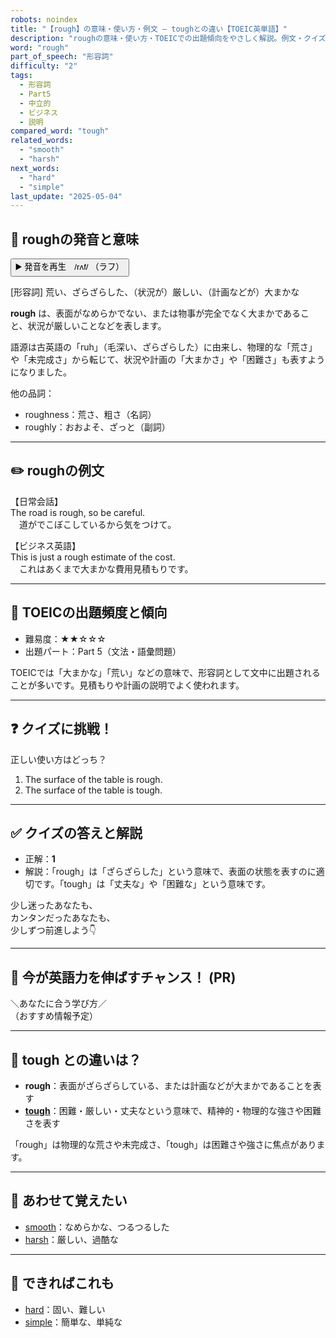 ```yaml
---
robots: noindex
title: "【rough】の意味・使い方・例文 ― toughとの違い【TOEIC英単語】"
description: "roughの意味・使い方・TOEICでの出題傾向をやさしく解説。例文・クイズ付きでtoughとの違いもわかりやすく学べます。"
word: "rough"
part_of_speech: "形容詞"
difficulty: "2"
tags:
  - 形容詞
  - Part5
  - 中立的
  - ビジネス
  - 説明
compared_word: "tough"
related_words:
  - "smooth"
  - "harsh"
next_words:
  - "hard"
  - "simple"
last_update: "2025-05-04"
---
```


## 🔰 roughの発音と意味

<button class="play-audio" onclick="playTTS('rough')">
  <span class="play-audio-main">
    ▶️ 発音を再生　/rʌf/
  </span>
  <span class="play-audio-sub">
    （ラフ）
  </span>
</button>

[形容詞] 荒い、ざらざらした、（状況が）厳しい、（計画などが）大まかな

**rough** は、表面がなめらかでない、または物事が完全でなく大まかであること、状況が厳しいことなどを表します。

語源は古英語の「ruh」（毛深い、ざらざらした）に由来し、物理的な「荒さ」や「未完成さ」から転じて、状況や計画の「大まかさ」や「困難さ」も表すようになりました。

他の品詞：  
- roughness：荒さ、粗さ（名詞）
- roughly：おおよそ、ざっと（副詞）

---

## ✏️ roughの例文

【日常会話】  
The road is rough, so be careful.  
　道がでこぼこしているから気をつけて。

【ビジネス英語】  
This is just a rough estimate of the cost.  
　これはあくまで大まかな費用見積もりです。

---

## 🎯 TOEICの出題頻度と傾向

- 難易度：★★☆☆☆
- 出題パート：Part 5（文法・語彙問題）

TOEICでは「大まかな」「荒い」などの意味で、形容詞として文中に出題されることが多いです。見積もりや計画の説明でよく使われます。

---

## ❓ クイズに挑戦！

正しい使い方はどっち？

1. The surface of the table is rough.  
2. The surface of the table is tough.

---

## ✅ クイズの答えと解説

- 正解：**1**
- 解説：「rough」は「ざらざらした」という意味で、表面の状態を表すのに適切です。「tough」は「丈夫な」や「困難な」という意味です。

少し迷ったあなたも、  
カンタンだったあなたも、  
少しずつ前進しよう👇️

---

## 🚀 今が英語力を伸ばすチャンス！ (PR)

<div class="info-center">
＼あなたに合う学び方／<br>  
（おすすめ情報予定）
</div>

---

## 🤔  tough との違いは？

- **rough**：表面がざらざらしている、または計画などが大まかであることを表す
- **[tough](/tough)**：困難・厳しい・丈夫なという意味で、精神的・物理的な強さや困難さを表す

「rough」は物理的な荒さや未完成さ、「tough」は困難さや強さに焦点があります。

---

## 🧩 あわせて覚えたい

- [smooth](/smooth)：なめらかな、つるつるした
- [harsh](/harsh)：厳しい、過酷な

---

## 📖 できればこれも

- [hard](/hard)：固い、難しい
- [simple](/simple)：簡単な、単純な

<!-- cvid: aid05_bid03 -->
